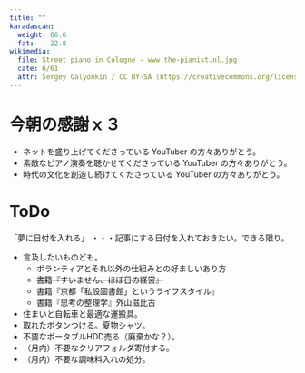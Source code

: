 ```yaml
---
title: ""
karadascan:
  weight: 66.6
  fat:    22.8
wikimedia:
  file: Street piano in Cologne - www.the-pianist.nl.jpg
  cate: 6/61
  attr: Sergey Galyonkin / CC BY-SA (https://creativecommons.org/licenses/by-sa/2.0)
---
```



# 今朝の感謝ｘ３

* ネットを盛り上げてくださっている YouTuber の方々ありがとう。
* 素敵なピアノ演奏を聴かせてくださっている YouTuber の方々ありがとう。
* 時代の文化を創造し続けてくださっている YouTuber の方々ありがとう。



# ToDo

「夢に日付を入れる」
・・・記事にする日付を入れておきたい。できる限り。


* 言及したいものども。
  * ボランティアとそれ以外の仕組みとの好ましいあり方
  * ~~書籍『すいません、ほぼ日の経営』~~
  * 書籍『京都「私設圖書館」というライフスタイル』
  * 書籍『思考の整理学』外山滋比古
* 住まいと自転車と最適な運搬具。
* 取れたボタンつける。夏物シャツ。
* 不要なポータブルHDD売る（廃棄かな？）。
* （月内）不要なクリアフォルダ寄付する。
* （月内）不要な調味料入れの処分。

